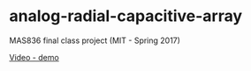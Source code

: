 # analog-radial-capacitive-array
MAS836 final class project (MIT - Spring 2017)

[Video - demo](https://vimeo.com/217958083)



